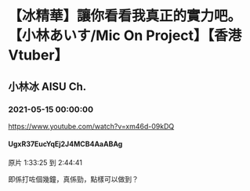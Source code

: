 # 【冰精華】讓你看看我真正的實力吧。【小林あいす/Mic On Project】【香港Vtuber】

## 小林冰 AISU Ch. 

### 2021-05-15 00:00:00

https://www.youtube.com/watch?v=xm46d-09kDQ

#### UgxR37EucYqEj2J4MCB4AaABAg

原片 1:33:25 到 2:44:41

即係打咗個幾鐘，真係勁，點樣可以做到？

